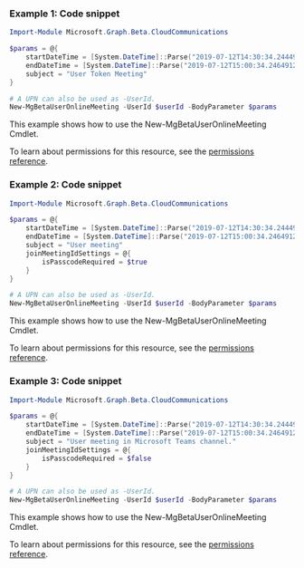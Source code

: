 ### Example 1: Code snippet

```powershellImport-Module Microsoft.Graph.Beta.CloudCommunications

$params = @{
	startDateTime = [System.DateTime]::Parse("2019-07-12T14:30:34.2444915-07:00")
	endDateTime = [System.DateTime]::Parse("2019-07-12T15:00:34.2464912-07:00")
	subject = "User Token Meeting"
}

# A UPN can also be used as -UserId.
New-MgBetaUserOnlineMeeting -UserId $userId -BodyParameter $params
```
This example shows how to use the New-MgBetaUserOnlineMeeting Cmdlet.
To learn about permissions for this resource, see the [permissions reference](/graph/permissions-reference).

### Example 2: Code snippet

```powershellImport-Module Microsoft.Graph.Beta.CloudCommunications

$params = @{
	startDateTime = [System.DateTime]::Parse("2019-07-12T14:30:34.2444915-07:00")
	endDateTime = [System.DateTime]::Parse("2019-07-12T15:00:34.2464912-07:00")
	subject = "User meeting"
	joinMeetingIdSettings = @{
		isPasscodeRequired = $true
	}
}

# A UPN can also be used as -UserId.
New-MgBetaUserOnlineMeeting -UserId $userId -BodyParameter $params
```
This example shows how to use the New-MgBetaUserOnlineMeeting Cmdlet.
To learn about permissions for this resource, see the [permissions reference](/graph/permissions-reference).

### Example 3: Code snippet

```powershellImport-Module Microsoft.Graph.Beta.CloudCommunications

$params = @{
	startDateTime = [System.DateTime]::Parse("2019-07-12T14:30:34.2444915-07:00")
	endDateTime = [System.DateTime]::Parse("2019-07-12T15:00:34.2464912-07:00")
	subject = "User meeting in Microsoft Teams channel."
	joinMeetingIdSettings = @{
		isPasscodeRequired = $false
	}
}

# A UPN can also be used as -UserId.
New-MgBetaUserOnlineMeeting -UserId $userId -BodyParameter $params
```
This example shows how to use the New-MgBetaUserOnlineMeeting Cmdlet.
To learn about permissions for this resource, see the [permissions reference](/graph/permissions-reference).

